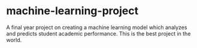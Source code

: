 # machine-learning-project
A final year project on creating a machine learning model which analyzes and predicts student academic performance. This is the best project in the world.
